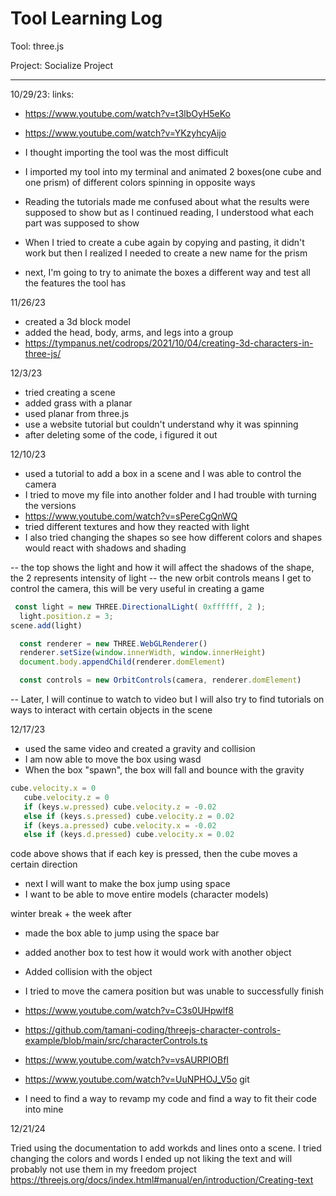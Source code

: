 # Tool Learning Log

Tool: three.js

Project: Socialize Project

---

10/29/23:
links:
* https://www.youtube.com/watch?v=t3lbOyH5eKo
* https://www.youtube.com/watch?v=YKzyhcyAijo

* I thought importing the tool was the most difficult
* I imported my tool into my terminal and animated 2 boxes(one cube and one prism) of different colors spinning in opposite ways
* Reading the tutorials made me confused about what the results were supposed to show but as I continued reading, I understood what each part was supposed to show
* When I tried to create a cube again by copying and pasting, it didn't work but then I realized I needed to create a new name for the prism
* next, I'm going to try to animate the boxes a different way and test all the features the tool has

11/26/23
* created a 3d block model
* added the head, body, arms, and legs into a group
* https://tympanus.net/codrops/2021/10/04/creating-3d-characters-in-three-js/

12/3/23

* tried creating a scene
* added grass with a planar
* used planar from three.js
* use a website tutorial but couldn't understand why it was spinning
* after deleting some of the code, i figured it out

12/10/23

* used a tutorial to add a box in a scene and I was able to control the camera
* I tried to move my file into another folder and I had trouble with turning the versions
* https://www.youtube.com/watch?v=sPereCgQnWQ
* tried different textures and how they reacted with light
* I also tried changing the shapes so see how different colors and shapes would react with shadows and shading

-- the top shows the light and how it will affect the shadows of the shape, the 2 represents intensity of light
-- the new orbit controls means I get to control the camera, this will be very useful in creating a game
```js
 const light = new THREE.DirectionalLight( 0xffffff, 2 );
  light.position.z = 3;
scene.add(light)

  const renderer = new THREE.WebGLRenderer()
  renderer.setSize(window.innerWidth, window.innerHeight)
  document.body.appendChild(renderer.domElement)

  const controls = new OrbitControls(camera, renderer.domElement)
  ```

  -- Later, I will continue to watch to video but I will also try to find tutorials on ways to interact with certain objects in the scene

12/17/23

 * used the same video and created a gravity and collision
 * I am now able to move the box using wasd
 * When the box "spawn", the box will fall and bounce with the gravity
 ```js
 cube.velocity.x = 0
    cube.velocity.z = 0
    if (keys.w.pressed) cube.velocity.z = -0.02
    else if (keys.s.pressed) cube.velocity.z = 0.02
    if (keys.a.pressed) cube.velocity.x = -0.02
    else if (keys.d.pressed) cube.velocity.x = 0.02
 ```
 code above shows that if each key is pressed, then the cube moves a certain direction
 * next I will want to make the box jump using space
 * I want to be able to move entire models (character models)

 winter break + the week after

 * made the box able to jump using the space bar
 * added another box to test how it would work with another object
 * Added collision with the object
 * I tried to move the camera position but was unable to successfully finish
 * https://www.youtube.com/watch?v=C3s0UHpwlf8
 * https://github.com/tamani-coding/threejs-character-controls-example/blob/main/src/characterControls.ts
 * https://www.youtube.com/watch?v=vsAURPIOBfI
 * https://www.youtube.com/watch?v=UuNPHOJ_V5o git

 * I need to find a way to revamp my code and find a way to fit their code into mine

 12/21/24

 Tried using the documentation to add workds and lines onto a scene.
 I tried changing the colors and words
 I ended up not liking the text and will probably not use them in my freedom project
 https://threejs.org/docs/index.html#manual/en/introduction/Creating-text

<!--
* Links you used today (websites, videos, etc)
* Things you tried, progress you made, etc
* Challenges, a-ha moments, etc
* Questions you still have
* What you're going to try next
-->
